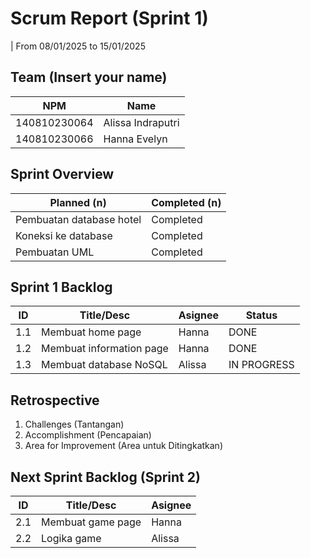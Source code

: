# Scrum Report (Sprint 1)
| From 08/01/2025 to 15/01/2025

## Team (Insert your name)
| NPM           | Name                   |
| ------------- |------------------------|
| 140810230064  | Alissa Indraputri      |
| 140810230066  | Hanna Evelyn           |

## Sprint Overview
| Planned (n)                     | Completed (n)     |
| ------------------------------- |------------------ |
| Pembuatan database hotel        | Completed         |
| Koneksi ke database             | Completed         |
| Pembuatan UML                   | Completed         |

## Sprint 1 Backlog

| ID  | Title/Desc               | Asignee | Status        |
| --- | ------------------------ | ------- | ------------- |
| 1.1 | Membuat home page        | Hanna   | DONE   |
| 1.2 | Membuat information page | Hanna   | DONE  |
| 1.3 | Membuat database NoSQL   | Alissa  | IN PROGRESS   |

## Retrospective 
1. Challenges (Tantangan)
2. Accomplishment (Pencapaian)
3. Area for Improvement (Area untuk Ditingkatkan)

## Next Sprint Backlog (Sprint 2)
| ID  | Title/Desc                  | Asignee          | 
| --- | --------------------------- | ---------------- | 
| 2.1 | Membuat game page           | Hanna            | 
| 2.2 | Logika game                 | Alissa           |
